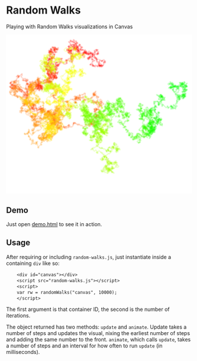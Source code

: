 # Random Walks
Playing with Random Walks visualizations in Canvas

![an example](example_color.png)

## Demo
Just open [demo.html](demo.html) to see it in action.

## Usage

After requiring or including `random-walks.js`, just instantiate inside a containing `div` like so:

    	<div id="canvas"></div>
    	<script src="random-walks.js"></script>
    	<script>
		var rw = randomWalks("canvas", 10000);
    	</script>

The first argument is that container ID, the second is the number of iterations.

The object returned has two methods: `update` and `animate`. Update takes a number of steps and updates the visual, nixing the earliest number of steps and adding the same number to the front. `animate`, which calls `update`, takes a number of steps and an interval for how often to run `update` (in milliseconds).